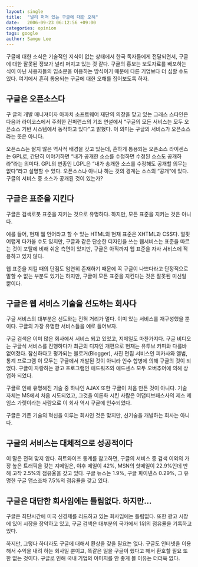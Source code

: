 ```yaml
---
layout: single
title:  "널리 퍼져 있는 구글에 대한 오해"
date:   2006-09-23 06:12:56 +09:00
categories: opinion
tags: google
author: Samgu Lee
---
```

구글에 대한 소식은 기술적인 지식이 없는 상태에서 한국 독자들에게 전달되면서, 구글에 대한 잘못된 정보가 널리 퍼지고 있는 것 같다. 구글의 홍보는 보도자료를 배포하는 식이 아닌 사용자들의 입소문을 이용하는 방식이기 때문에 다른 기업보다 더 심할 수도 있다. 여기에서 흔히 통용되는 구글에 대한 오해를 집어보도록 하자.

## 구글은 오픈소스다

구 글의 개발 매니져이자 아파치 소프트웨어 재단의 의장을 맞고 있는 그래스 스타인은 다음과 라이코스에서 주최한 컨퍼런스의 기조 연설에서 &#8220;구글의 모든 서비스는 모두 오픈소스 기반 시스템에서 동작하고 있다&#8221;고 밝혔다. 이 의미는 구글의 서비스가 오픈소스라는 뜻은 아니다.

오픈소스는 짦지 않은 역사적 배경을 갖고 있는데, 흔하게 통용되는 오픈소스 라이센스는 GPL로, 간단히 이야기하면 &#8220;내가 공개한 소스를 수정하면 수정된 소스도 공개하라&#8221;라는 의미다. GPL의 변종인 LGPL은 &#8220;내가 송개한 소스를 수정해도 공개할 의무는 없다&#8221;라고 설명할 수 있다. 오픈소스냐 아니냐 하는 것의 경계는 소스의 &#8220;공개&#8221;에 있다. 구글의 서비스 중 소스가 공개된 것이 있는가?

## 구글은 표준을 지킨다

구글은 검색로봇 표준을 지키는 것으로 유명하다. 하지만, 모든 표준을 지키는 것은 아니다.

예를 들어, 현재 웹 언어라고 할 수 있는 HTML의 현재 표준은 XHTML과 CSS다. 얼핏 어렵게 다가올 수도 있지만, 구글과 같은 단순한 디자인을 쓰는 웹서비스는 표준을 따르는 것이 포탈에 비해 쉬운 측면이 있지만, 구글은 아직까지 웹 표준을 자사 서비스에 적용하고 있지 않다.

웹 표준을 지킬 때의 단점도 엄연히 존재하기 때문에 꼭 구글이 나쁘다라고 단정적으로 말할 수 없는 부분도 있기는 하지만, 구글이 모든 표준을 지킨다는 것은 잘못된 미신일 뿐이다.

## 구글은 웹 서비스 기술을 선도하는 회사다

구글 서비스의 대부분은 선도와는 전혀 거리가 멀다. 이미 있는 서비스를 재구성했을 뿐이다. 구글의 가장 유명한 서비스들을 예로 들어보자.

구글 검색은 이미 많은 회사에서 서비스 되고 있었고, 지메일도 마찬가지다. 구글 비디오는 구글식 서비스를 진행하다가 최근의 디자인 개편으로 현재는 유투브 카피와 다를바 없어졌다. 참신하다고 평가되는 블로거(Blogger), 사진 편집 서비스인 피카사와 앨범, 통계 프로그램 이 모두는 구글에서 개발된 것이 아니라 인수 합병에 의해 구글의 것이 되었다. 구글이 자랑하는 광고 프로그램인 애드워즈와 애드센스 모두 오버추어에 의해 상업화 되었다.

구글로 인해 유명해진 기술 중 하나인 AJAX 또한 구글이 처음 만든 것이 아니다. 기술 자체는 MS에서 처음 시도되었고, 그것을 이론화 시킨 사람은 어댑티브패스사의 제스 제임스 가렛이라는 사람으로 이 회사 역시 구글에 인수되었다.

구글은 기존 기술의 혁신을 이루는 회사인 것은 맞지만, 신기술을 개발하는 회사는 아니다.

## 구글의 서비스는 대체적으로 성공적이다

이 말은 전혀 맞지 않다. 히트와이즈 통계를 참고하면, 구글의 서비스 중 검색 이외의 가장 높은 트래픽을 갖는 지메일은, 야후 메일이 42%, MSN의 핫메일이 22.9%인데 반해 고작 2.5%의 점유율을 갖고 있다. 구글 뉴스는 1.9%, 구글 파이넨스 0.29%, 그 유명한 구글 맵스조차 7.5%의 점유율을 갖고 있다.

## 구글은 대단한 회사임에는 틀림없다. 하지만…

구글은 최단시간에 미국 신경제를 리드하고 있는 회사임에는 틀림없다. 또한 광고 시장에 있어 시장을 장악하고 있고, 구글 검색은 대부분의 국가에서 1위의 점유율을 기록하고 있다.

하지만, 그렇다 하더라도 구글에 대해서 환상을 갖을 필요는 없다. 구글도 인터넷을 이용해서 수익을 내려 하는 회사일 뿐이고, 똑같은 일을 구글이 했다고 해서 환호할 필요 또한 없는 것이다. 구글로 인해 국내 기업의 이미지를 안 좋게 볼 이유는 더더욱 없다.
